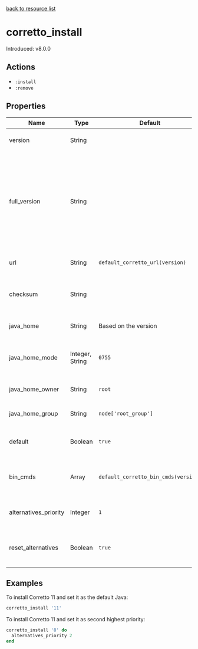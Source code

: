 [back to resource list](https://github.com/sous-chefs/java#resources)

# corretto_install

Introduced: v8.0.0

## Actions

- `:install`
- `:remove`

## Properties

| Name                  | Type            | Default                              | Description                                                                                                       |
| --------------------- | --------------- | ------------------------------------ | ----------------------------------------------------------------------------------------------------------------- |
| version               | String          |                                      | Java version to install                                                                                           |
| full_version          | String          |                                      | Used to configure the package directory, change this is the version installed by the package is no longer correct |
| url                   | String          | `default_corretto_url(version)`      | The URL to download from                                                                                          |
| checksum              | String          |                                      | The checksum for the downloaded file                                                                              |
| java_home             | String          | Based on the version                 | Set to override the java_home                                                                                     |
| java_home_mode        | Integer, String | `0755`                               | The permission for the Java home directory                                                                        |
| java_home_owner       | String          | `root`                               | Owner of the Java Home                                                                                            |
| java_home_group       | String          | `node['root_group']`                 | Group for the Java Home                                                                                           |
| default               | Boolean         | `true`                               | Whether to set this as the defalut Java                                                                           |
| bin_cmds              | Array           | `default_corretto_bin_cmds(version)` | A list of bin_cmds based on the version and variant                                                               |
| alternatives_priority | Integer         | `1`                                  | Alternatives priority to set for this Java                                                                        |
| reset_alternatives    | Boolean         | `true`                               | Whether to reset alternatives before setting                                                                      |

## Examples

To install Corretto 11 and set it as the default Java:

```ruby
corretto_install '11'
```

To install Corretto 11 and set it as second highest priority:

```ruby
corretto_install '8' do
  alternatives_priority 2
end
```
